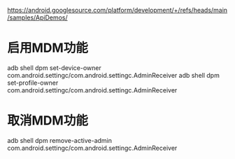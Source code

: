 https://android.googlesource.com/platform/development/+/refs/heads/main/samples/ApiDemos/

# 启用MDM功能
adb shell dpm set-device-owner com.android.settingc/com.android.settingc.AdminReceiver
adb shell dpm set-profile-owner com.android.settingc/com.android.settingc.AdminReceiver
# 取消MDM功能
adb shell dpm remove-active-admin com.android.settingc/com.android.settingc.AdminReceiver